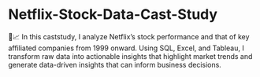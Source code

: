 # Netflix-Stock-Data-Cast-Study
🎥📈 In this caststudy, I analyze Netflix’s stock performance and that of key affiliated companies from 1999 onward. Using SQL, Excel, and Tableau, I transform raw data into actionable insights that highlight market trends and generate data-driven insights that can inform business decisions. 
